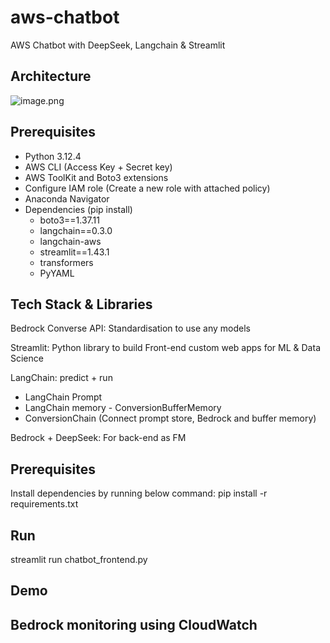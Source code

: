 # aws-chatbot
AWS Chatbot with DeepSeek, Langchain &amp; Streamlit

## Architecture

![image.png](attachment:879f8f42-dea5-415e-b5d4-4754cbda2de7:image.png)

## Prerequisites

- Python 3.12.4
- AWS CLI (Access Key + Secret key)
- AWS ToolKit and Boto3 extensions
- Configure IAM role  (Create a new role with attached policy)
- Anaconda Navigator
- Dependencies (pip install)
    - boto3==1.37.11
    - langchain==0.3.0
    - langchain-aws
    - streamlit==1.43.1
    - transformers
    - PyYAML

## Tech Stack & Libraries
Bedrock Converse API: Standardisation to use any models

Streamlit: Python library to build Front-end custom web apps for ML & Data Science 

LangChain: predict + run

- LangChain Prompt
- LangChain memory - ConversionBufferMemory
- ConversionChain (Connect prompt store, Bedrock and buffer memory)

Bedrock + DeepSeek: For back-end as FM

## Prerequisites
Install dependencies by running below command:
pip install -r requirements.txt

## Run
streamlit run chatbot_frontend.py

## Demo

## Bedrock monitoring using CloudWatch

